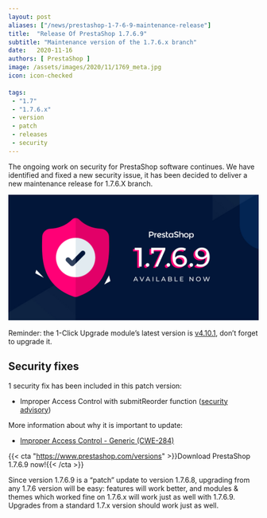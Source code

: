 ```yaml
---
layout: post
aliases: ["/news/prestashop-1-7-6-9-maintenance-release"]
title:  "Release Of PrestaShop 1.7.6.9"
subtitle: "Maintenance version of the 1.7.6.x branch"
date:   2020-11-16
authors: [ PrestaShop ]
image: /assets/images/2020/11/1769_meta.jpg
icon: icon-checked

tags:
 - "1.7"
 - "1.7.6.x"
 - version
 - patch
 - releases
 - security
---
```



The ongoing work on security for PrestaShop software continues. We have identified and fixed a new security issue, it has been decided to deliver a new maintenance release for 1.7.6.X branch.

![1.7.6.9 is available!](/assets/images/2020/11/1769_meta.jpg)

Reminder: the 1-Click Upgrade module’s latest version is [v4.10.1](https://github.com/PrestaShop/autoupgrade/releases/tag/v4.10.1), don’t forget to upgrade it.

## Security fixes

1 security fix has been included in this patch version:

- Improper Access Control with submitReorder function ([security advisory](https://github.com/PrestaShop/PrestaShop/security/advisories/GHSA-frf2-c9q3-qg9m))

More information about why it is important to update:
- [Improper Access Control - Generic (CWE-284)](https://cwe.mitre.org/data/definitions/284.html)



{{< cta "https://www.prestashop.com/versions" >}}Download PrestaShop 1.7.6.9 now!{{< /cta >}}



Since version 1.7.6.9 is a “patch” update to version 1.7.6.8, upgrading from any 1.7.6 version will be easy: features will work better, and modules & themes which worked fine on 1.7.6.x will work just as well with 1.7.6.9. Upgrades from a standard 1.7.x version should work just as well.
